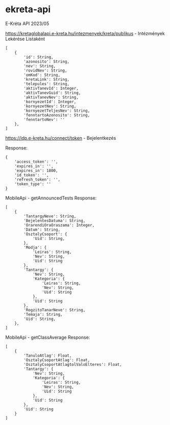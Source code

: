 # ekreta-api
E-Kréta API 2023/05

https://kretaglobalapi.e-kreta.hu/intezmenyek/kreta/publikus - Intézmények Lekérése Listaként

```
[
    {
        'id': String,
        'azonosito': String,
        'nev': String,
        'rovidNev': String,
        'omKod': String,
        'kretaLink': String,
        'telepules': String,
        'aktivTanevId': Integer,
        'aktivTanevGuid': String,
        'aktivTanevNev': String,
        'kornyezetId': Integer,
        'kornyezetNev': String,
        'kornyezetTeljesNev': String,
        'fenntartoAzonosito': String,
        'fenntartoNev': ''
    },
]
```

https://idp.e-kreta.hu/connect/token - Bejelentkezés

Response:
```
{
    'access_token': '',
    'expires_in': '',
    'expires_in': 1800,
    'id_token': '',
    'refresh_token': '',
    'token_type': ''
}
```

MobileApi - getAnnouncedTests
Response:
```
[
    {
        'TantargyNeve': String,
        'BejelentesDatuma': String,
        'OrarendiOraOraszama': Integer,
        'Datum': String,
        'OsztalyCsoport': {
            'Uid': String,
        },
        'Modja': {
            'Leiras': String,
            'Nev': String,
            'Uid': String
        },
        'Tantargy': {
            'Nev': String,
            'Kategoria': {
                'Leiras': String,
                'Nev': String,
                'Uid': String
            },
            'Uid': String
        },
        'RogzitoTanarNeve': String,
        'Temaja': String,
        'Uid': String,
    },
]
```

MobileApi - getClassAverage
Response:
```
[
    {
        'TanuloAtlag': Float,
        'OsztalyCsoportAtlag': Float,
        'OsztalyCsoportAtlagtolValoElteres': Float,
        'Tantargy': {
            'Nev': String,
            'Kategoria': {
                'Leiras': String,
                'Nev': String,
                'Uid': String
            },
            'Uid': String
        },
        'Uid': String
    }
]


```
